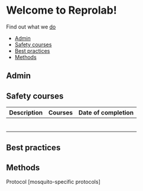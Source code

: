 Welcome to Reprolab!
================

Find out what we [do](http://www.reprolabnus.com/)
-   [Admin](#Admin)
-   [Safety courses](#Safetycourses)
-   [Best practices](#Bestpractices)
-   [Methods](#Methods)


Admin
----------

Safety courses
----------
| Description       | Courses    | Date of completion | 
|-------------------|------------|--------------------|
|                   |            |                    |
|                   |            |                    |
|                   |            |                    |
|                   |            |                    |
|                   |            |                    |
|                   |            |                    |

Best practices
----------

Methods
----------


Protocol
[mosquito-specific protocols]
